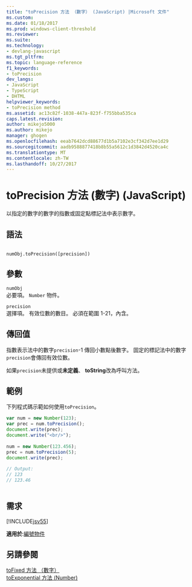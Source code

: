 ```yaml
---
title: "toPrecision 方法 （數字） (JavaScript) |Microsoft 文件"
ms.custom: 
ms.date: 01/18/2017
ms.prod: windows-client-threshold
ms.reviewer: 
ms.suite: 
ms.technology:
- devlang-javascript
ms.tgt_pltfrm: 
ms.topic: language-reference
f1_keywords:
- toPrecision
dev_langs:
- JavaScript
- TypeScript
- DHTML
helpviewer_keywords:
- toPrecision method
ms.assetid: ac13c82f-1038-447a-823f-f755bba535ca
caps.latest.revision: 
author: mikejo5000
ms.author: mikejo
manager: ghogen
ms.openlocfilehash: eeab7642dcd88677d1b5a7102e3cf342d7ee1d29
ms.sourcegitcommit: aadb9588877418b8b55a5612c1d3842d4520ca4c
ms.translationtype: MT
ms.contentlocale: zh-TW
ms.lasthandoff: 10/27/2017
---
```

# <a name="toprecision-method-number-javascript"></a>toPrecision 方法 (數字) (JavaScript)
以指定的數字的數字的指數或固定點標記法中表示數字。  
  
## <a name="syntax"></a>語法  
  
```  
  
numObj.toPrecision([precision])  
```  
  
## <a name="parameters"></a>參數  
 `numObj`  
 必要項。 `Number` 物件。  
  
 `precision`  
 選擇項。 有效位數的數目。 必須在範圍 1-21，內含。  
  
## <a name="return-value"></a>傳回值  
 指數表示法中的數字`precision`-1 傳回小數點後數字。 固定的標記法中的數字`precision`會傳回有效位數。  
  
 如果`precision`未提供或**未定義**、 **toString**改為呼叫方法。  
  
## <a name="example"></a>範例  
 下列程式碼示範如何使用`toPrecision`。  
  
```JavaScript  
var num = new Number(123);  
var prec = num.toPrecision();  
document.write(prec);  
document.write("<br/>");  
  
num = new Number(123.456);  
prec = num.toPrecision(5);  
document.write(prec);  
  
// Output:  
// 123  
// 123.46  
  
```  
  
## <a name="requirements"></a>需求  
 [!INCLUDE[jsv55](../../javascript/reference/includes/jsv55-md.md)]  
  
 **適用於**:[編號物件](../../javascript/reference/number-object-javascript.md)  
  
## <a name="see-also"></a>另請參閱  
 [toFixed 方法 （數字）](../../javascript/reference/tofixed-method-number-javascript.md)   
 [toExponential 方法 (Number)](../../javascript/reference/toexponential-method-number-javascript.md)